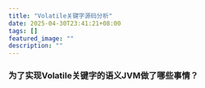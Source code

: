 ```yaml
---
title: "Volatile关键字源码分析"
date: 2025-04-30T23:41:21+08:00
tags: []
featured_image: ""
description: ""
---
```


### 为了实现Volatile关键字的语义JVM做了哪些事情？

